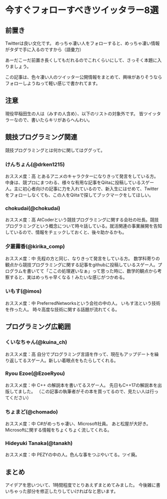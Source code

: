 # 今すぐフォローすべきツイッタラー8選


## 前置き
Twitterは良い文化です。
めっちゃ凄い人をフォローすると、めっちゃ凄い情報がタダで手に入るのですから（語彙力）

あーだこーだ前置き長くしてもだれるのでこれくらいにして、さっそく本題に入りましょう。

この記事は、色々凄い人のツイッター公開情報をまとめて、興味がありそうならフォローしようねって軽い感じで書かれてます。


## 注意
現役早稲田生の人は（みすの人含め）、以下のリストの対象外です。
皆ツイッタラーなので、書いたらキリがあらへんわい。


## 競技プログラミング関連
競技プログラミングとは何かに関してはググって。

### けんちょん(@drken1215)
おススメ度：高
とあるアニメのキャラクターになりきって発言をしている方。
中身は、競プロにまつわる、様々な有用な記事をQiitaに投稿しているスゲー人。主に初心者向けの記事に力を入れているので、新入生にはせめて、Twitterをフォローしなくても、この人をQiitaで探してブックマークをしてほしい。

### chokudai(@chokudai)
おススメ度：高
AtCoderという競技プログラミングに関する会社の社長。競技プログラミングという概念について時々話している。就活関連の事業展開を告知しているので、情報をチェックしておくと、後々助かるかも。

### 夕叢霧香(@kirika_comp)
おススメ度：中
先程の方と同じ、なりきって発言をしている方。
数学科寄りの観点から競技プログラミングに関する記事をgithubに投稿しているスゲー人。プログラムを書いてて「ここの処理遅いなぁ」って思った時に、数学的観点から考察すると、実はめっちゃ早くなる！みたいな感じがつかめる。

### いもす(@imos)
おススメ度：中
PreferredNetworksという会社の中の人。
いもす法という技術を作った人。
時々高度な技術に関する話題が流れてくる。


## プログラミング広範囲

### くいなちゃん(@kuina_ch)
おススメ度：高
自分でプログラミング言語を作って、現在もアップデートを繰り返してるスゲー人。新しい着眼点をもたらしてくれる。

### Ryou Ezoe(@EzoeRyou)
おススメ度：中
C++ の解説本を書いてるスゲー人。
先日もC++17の解説本を出版してました。
（この記事の執筆者がその本を買ってるので、見たい人は行ってください）

### ちょまど(@chomado)
おススメ度：中
C#がめっちゃ凄い、Microsoft社員。
あと松屋が大好き。
Microsoftに関する情報をちょくちょく流してくれる。

### Hideyuki Tanaka(@tanakh)
おススメ度：中
PEZYの中の人。色んな事をつぶやいてる。ツイ廃。


## まとめ
アイデアを思いついて、1時間程度でとりあえずまとめてみました。
今後雑に書いちゃった部分を修正したりしていければなと思います。